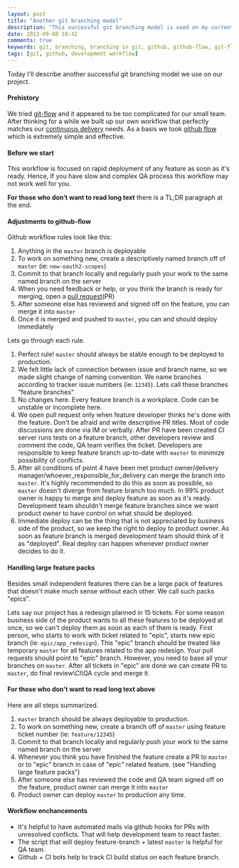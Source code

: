 ```yaml
---
layout: post
title: "Another git branching model"
description: "This successful git branching model is used on my current project and is heavily based on github workflow"
date: 2013-09-08 18:42
comments: true
keywords: git, branching, branching in git, github, github-flow, git-flow, web-development, development process, pull requests, code review, гит, гитхаб, ветки в гит, веб разработка, процесс разработки
tags: [git, github, development workflow]
---
```


Today I'll describe another successful git branching model we use on our project.

#### Prehistory

We tried [git-flow](http://nvie.com/posts/a-successful-git-branching-model/) and it appeared to be too complicated for our small team.
After thinking for a while we built up our own workflow that perfectly matches our [continuous delivery](http://en.wikipedia.org/wiki/Continuous_delivery) needs.
As a basis we took [github flow](http://scottchacon.com/2011/08/31/github-flow.html) which is extremely simple and effective.

<!-- more -->

#### Before we start

This workflow is focused on rapid deployment of any feature as soon as it's ready. Hence, If you have slow and complex QA process this workflow may not work well for you.

__For those who don’t want to read long text__ there is a TL;DR paragraph at the end.

#### Adjustments to github-flow

Github workflow rules look like this:

1. Anything in the ```master``` branch is deployable
2. To work on something new, create a descriptively named branch off of ```master``` (ie: ```new-oauth2-scopes```)
3. Commit to that branch locally and regularly push your work to the same named branch on the server
4. When you need feedback or help, or you think the branch is ready for merging, open a [pull request](https://help.github.com/articles/using-pull-requests)(PR)
5. After someone else has reviewed and signed off on the feature, you can merge it into ```master```
6. Once it is merged and pushed to ```master```, you can and should deploy immediately

Lets go through each rule.

1. Perfect rule! ```master``` should always be stable enough to be deployed to production.
2. We felt little lack of connection between issue and branch name, so we made slight change
of naming convention. We name branches according to tracker issue numbers (ie: ```12345```).
Lets call these branches "feature branches"
3. No changes here. Every feature branch is a workplace. Code can be unstable or incomplete here.
4. We open pull request only when feature developer thinks he's done with the feature. Don't be
afraid and write descriptive PR titles. Most of code discussions are done via IM or verbally.
After PR have been created CI server runs tests on a feature branch,
other developers review and comment the code, QA team verifies the ticket.
Developers are responsible to keep feature branch up-to-date with ```master``` to minimize
possibility of conflicts.
5. After all conditions of point 4 have been met product
owner/delivery manager/whoever_responsible_for_delivery can merge the branch into ```master```.
It's highly recommended to do this as soon as possible, so ```master``` doesn't diverge from feature branch too much.
In 99% product owner is happy to merge and deploy feature as soon as it's ready.
Development team shouldn't merge feature branches since we want product owner to have
control on what should be deployed.
6. Immediate deploy can be the thing that is not appreciated by business side of the product,
so we keep the right to deploy to product owner. As soon as feature branch is merged development
team should think of it as "deployed". Real deploy can happen whenever product owner decides to do it.

#### Handling large feature packs

Besides small independent features there can be a large pack of features that doesn't make
much sense without each other. We call such packs "epics".

Lets say our project has a redesign planned in 15 tickets. For some reason business side of
the product wants to all these features to be deployed at once, so we can't deploy them as
soon as each of them is ready. First person, who starts to work with ticket related to "epic",
starts new epic branch (ie: ```epic/app_redesign```). This "epic" branch should be treated
like temporary ```master``` for all features related to the app redesign. Your pull requests
should point to "epic" branch. However, you need to base all your branches on ```master```.
After all tickets in "epic" are done we can create PR to ```master```, do final
review\CI\QA cycle and merge it.

#### For those who don't want to read long text above

Here are all steps summarized.

1. ```master``` branch should be always deployable to production.
2. To work on something new, create a branch off of ```master``` using feature ticket number (ie: ```feature/12345```)
3. Commit to that branch locally and regularly push your work to the same named branch on the server
4. Whenever you think you have finished the feature create a PR to ```master``` or to
"epic" branch in case of "epic" related feature. (see "Handling large feature packs")
5. After someone else has reviewed the code and QA team signed off on the feature,
product owner can merge it into ```master```
6. Product owner can deploy ```master``` to production any time.


#### Workflow enchancements

* It's helpful to have automated mails via github hooks for PRs with unresolved conflicts.
That will help development team to react faster.
* The script that will deploy feature-branch + latest ```master``` is helpful for QA team.
* Github + CI bots help to track CI build status on each feature branch.


